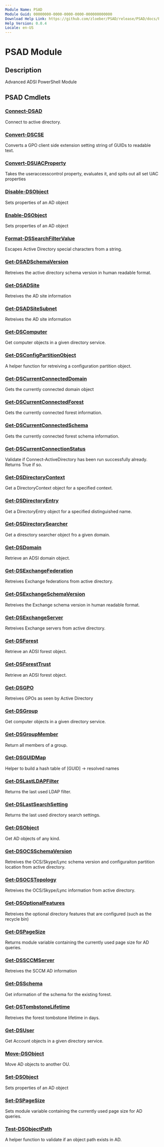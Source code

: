 ```yaml
---
Module Name: PSAD
Module Guid: 00000000-0000-0000-0000-000000000000
Download Help Link: https://github.com/zloeber/PSAD/release/PSAD/docs/PSAD.md
Help Version: 0.0.4
Locale: en-US
---
```


# PSAD Module
## Description
Advanced ADSI PowerShell Module

## PSAD Cmdlets
### [Connect-DSAD](Connect-DSAD.md)
Connect to active directory.

### [Convert-DSCSE](Convert-DSCSE.md)
Converts a GPO client side extension setting string of GUIDs to readable text.

### [Convert-DSUACProperty](Convert-DSUACProperty.md)
Takes the useraccesscontrol property, evaluates it, and spits out all set UAC properties

### [Disable-DSObject](Disable-DSObject.md)
Sets properties of an AD object

### [Enable-DSObject](Enable-DSObject.md)
Sets properties of an AD object

### [Format-DSSearchFilterValue](Format-DSSearchFilterValue.md)
Escapes Active Directory special characters from a string.

### [Get-DSADSchemaVersion](Get-DSADSchemaVersion.md)
Retreives the active directory schema version in human readable format.

### [Get-DSADSite](Get-DSADSite.md)
Retreives the AD site information

### [Get-DSADSiteSubnet](Get-DSADSiteSubnet.md)
Retreives the AD site information

### [Get-DSComputer](Get-DSComputer.md)
Get computer objects in a given directory service.

### [Get-DSConfigPartitionObject](Get-DSConfigPartitionObject.md)
A helper function for retreiving a configuration partition object.

### [Get-DSCurrentConnectedDomain](Get-DSCurrentConnectedDomain.md)
Gets the currently connected domain object

### [Get-DSCurrentConnectedForest](Get-DSCurrentConnectedForest.md)
Gets the currently connected forest information.

### [Get-DSCurrentConnectedSchema](Get-DSCurrentConnectedSchema.md)
Gets the currently connected forest schema information.

### [Get-DSCurrentConnectionStatus](Get-DSCurrentConnectionStatus.md)
Validate if Connect-ActiveDirectory has been run successfully already. Returns True if so.

### [Get-DSDirectoryContext](Get-DSDirectoryContext.md)
Get a DirectoryContext object for a specified context.

### [Get-DSDirectoryEntry](Get-DSDirectoryEntry.md)
Get a DirectoryEntry object for a specified distinguished name.

### [Get-DSDirectorySearcher](Get-DSDirectorySearcher.md)
Get a diresctory searcher object fro a given domain.

### [Get-DSDomain](Get-DSDomain.md)
Retrieve an ADSI domain object.

### [Get-DSExchangeFederation](Get-DSExchangeFederation.md)
Retreives Exchange federations from active directory.

### [Get-DSExchangeSchemaVersion](Get-DSExchangeSchemaVersion.md)
Retreives the Exchange schema version in human readable format.

### [Get-DSExchangeServer](Get-DSExchangeServer.md)
Retreives Exchange servers from active directory.

### [Get-DSForest](Get-DSForest.md)
Retrieve an ADSI forest object.

### [Get-DSForestTrust](Get-DSForestTrust.md)
Retrieve an ADSI forest object.

### [Get-DSGPO](Get-DSGPO.md)
Retreives GPOs as seen by Active Directory

### [Get-DSGroup](Get-DSGroup.md)
Get computer objects in a given directory service.

### [Get-DSGroupMember](Get-DSGroupMember.md)
Return all members of a group.

### [Get-DSGUIDMap](Get-DSGUIDMap.md)
Helper to build a hash table of [GUID] -> resolved names

### [Get-DSLastLDAPFilter](Get-DSLastLDAPFilter.md)
Returns the last used LDAP filter.

### [Get-DSLastSearchSetting](Get-DSLastSearchSetting.md)
Returns the last used directory search settings.

### [Get-DSObject](Get-DSObject.md)
Get AD objects of any kind.

### [Get-DSOCSSchemaVersion](Get-DSOCSSchemaVersion.md)
Retreives the OCS/Skype/Lync schema version and configuraiton partition location from active directory.

### [Get-DSOCSTopology](Get-DSOCSTopology.md)
Retreives the OCS/Skype/Lync information from active directory.

### [Get-DSOptionalFeatures](Get-DSOptionalFeatures.md)
Retreives the optional directory features that are configured (such as the recycle bin)

### [Get-DSPageSize](Get-DSPageSize.md)
Returns module variable containing the currently used page size for AD queries.

### [Get-DSSCCMServer](Get-DSSCCMServer.md)
Retreives the SCCM AD information

### [Get-DSSchema](Get-DSSchema.md)
Get information of the schema for the existing forest.

### [Get-DSTombstoneLifetime](Get-DSTombstoneLifetime.md)
Retreives the forest tombstone lifetime in days.

### [Get-DSUser](Get-DSUser.md)
Get Account objects in a given directory service.

### [Move-DSObject](Move-DSObject.md)
Move AD objects to another OU.

### [Set-DSObject](Set-DSObject.md)
Sets properties of an AD object

### [Set-DSPageSize](Set-DSPageSize.md)
Sets module variable containing the currently used page size for AD queries.

### [Test-DSObjectPath](Test-DSObjectPath.md)
A helper function to validate if an object path exists in AD.



